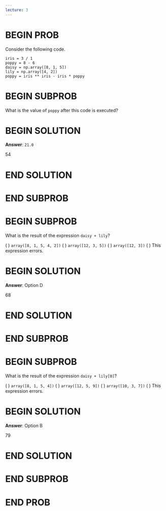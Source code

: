 ```yaml
---
lecture: 3
---
```


# BEGIN PROB

Consider the following code.

    iris = 3 / 1
    poppy = 8 - 6
    daisy = np.array([8, 1, 5])
    lily = np.array([4, 2])
    poppy = iris ** iris - iris * poppy

# BEGIN SUBPROB

What is the value of `poppy` after this code is executed?

# BEGIN SOLUTION

**Answer**: `21.0`

<average>54</average>

# END SOLUTION

# END SUBPROB

# BEGIN SUBPROB

What is the result of the expression `daisy + lily`?

( ) `array([8, 1, 5, 4, 2])`
( ) `array([12, 3, 5])`
( ) `array([12, 3])`
( ) This expression errors.

# BEGIN SOLUTION

**Answer**: Option D

<average>68</average>


# END SOLUTION

# END SUBPROB

# BEGIN SUBPROB

What is the result of the expression `daisy + lily[0]`?

( ) `array([8, 1, 5, 4])`
( ) `array([12, 5, 9])`
( ) `array([10, 3, 7])`
( ) This expression errors.

# BEGIN SOLUTION

**Answer**: Option B

<average>79</average>

# END SOLUTION

# END SUBPROB

# END PROB